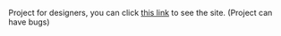 Project for designers, you can click [this link](https://colormash.vercel.app) to see the site. (Project can have bugs)
